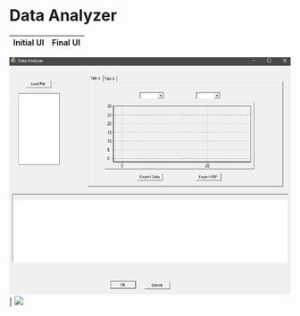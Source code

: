 # Data Analyzer
Initial UI            |  Final UI
:-------------------------:|:-------------------------:
![](
https://github.com/EmonRezaBD/Data-Analyzer/blob/main/InitialView.PNG)  |  ![]([FinalView.png](https://github.com/EmonRezaBD/Data-Analyzer/blob/main/FinalView.PNG))


 
